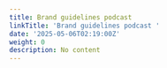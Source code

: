 ```yaml
---
title: Brand guidelines podcast
linkTitle: 'Brand guidelines podcast '
date: '2025-05-06T02:19:00Z'
weight: 0
description: No content
---
```



<!-- Unsupported block type: table_of_contents -->

<!-- Unsupported block type: unsupported -->

